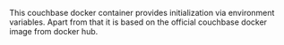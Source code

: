 This couchbase docker container provides initialization
via environment variables. Apart from that it is based on
the official couchbase docker image from docker hub.